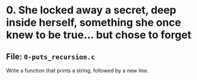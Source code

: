 # 0. She locked away a secret, deep inside herself, something she once knew to be true... but chose to forget
## File: `0-puts_recursion.c`

Write a function that prints a string, followed by a new line.
